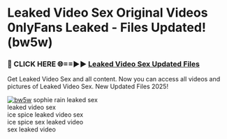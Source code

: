 # Leaked Video Sex Original Videos 0nlyFans Leaked - Files Updated! (bw5w)

<h3>🔴 CLICK HERE 🌐==►► <a href="https://tinyurl.com/2wckxsce" rel="nofollow">Leaked Video Sex Updated Files</a></h3>

Get Leaked Video Sex and all content. Now you can access all videos and pictures of Leaked Video Sex. New Updated Files 2025!

[![bw5w](https://i.imgur.com/AFduVYN.gif)](https://tinyurl.com/2wckxsce)
sophie rain leaked sex<br>
leaked video sex<br>
ice spice leaked video sex<br>
ice spice sex leaked video<br>
sex leaked video